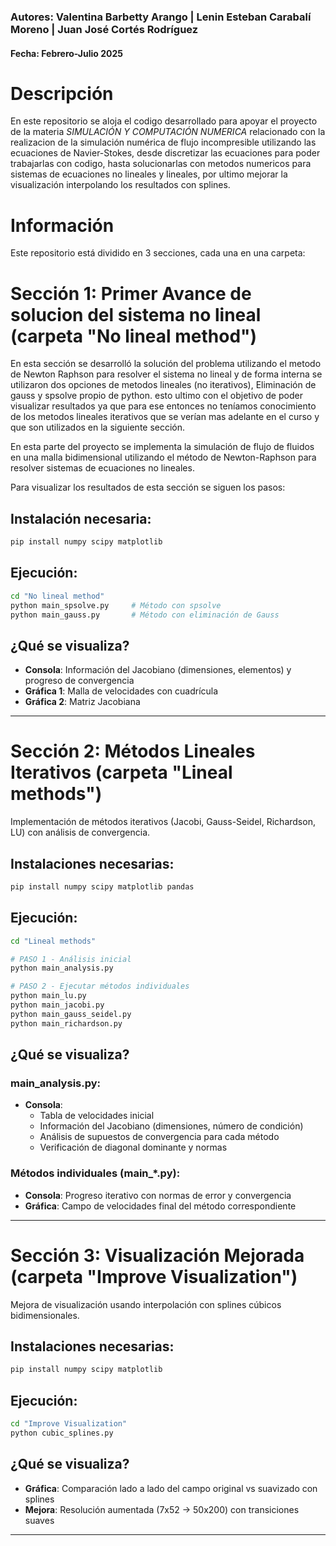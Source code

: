 ### Autores: Valentina Barbetty Arango | Lenin Esteban Carabalí Moreno | Juan José Cortés Rodríguez
#### Fecha: Febrero-Julio 2025

# Descripción
En este repositorio se aloja el codigo desarrollado para apoyar el proyecto de la materia *SIMULACIÓN Y COMPUTACIÓN NUMERICA* relacionado con la realizacion de la simulación numérica de flujo incompresible utilizando las ecuaciones de Navier-Stokes, desde discretizar las ecuaciones para poder trabajarlas con codigo, hasta solucionarlas con metodos numericos para sistemas de ecuaciones no lineales y lineales, por ultimo mejorar la visualización interpolando los resultados con splines.

# Información
Este repositorio está dividido en 3 secciones, cada una en una carpeta:

# Sección 1: Primer Avance de solucion del sistema no lineal (carpeta "No lineal method") 
En esta sección se desarrolló la solución del problema utilizando el metodo de Newton Raphson para resolver el sistema no lineal y de forma interna se utilizaron dos opciones de metodos lineales (no iterativos), Eliminación de gauss y spsolve propio de python. esto ultimo con el objetivo de poder visualizar resultados ya que para ese entonces no teníamos conocimiento de los metodos lineales iterativos que se verían mas adelante en el curso y que son utilizados en la siguiente sección.

En esta parte del proyecto se implementa la simulación de flujo de fluidos en una malla bidimensional utilizando el método de Newton-Raphson para resolver sistemas de ecuaciones no lineales.

Para visualizar los resultados de esta sección se siguen los pasos:
## Instalación necesaria:
```bash
pip install numpy scipy matplotlib
```

## Ejecución:
```bash
cd "No lineal method"
python main_spsolve.py     # Método con spsolve
python main_gauss.py       # Método con eliminación de Gauss
```

## ¿Qué se visualiza?
- **Consola**: Información del Jacobiano (dimensiones, elementos) y progreso de convergencia
- **Gráfica 1**: Malla de velocidades con cuadrícula
- **Gráfica 2**: Matriz Jacobiana 

---

# Sección 2: Métodos Lineales Iterativos (carpeta "Lineal methods")
Implementación de métodos iterativos (Jacobi, Gauss-Seidel, Richardson, LU) con análisis de convergencia.

## Instalaciones necesarias:
```bash
pip install numpy scipy matplotlib pandas
```

## Ejecución:
```bash
cd "Lineal methods"

# PASO 1 - Análisis inicial 
python main_analysis.py

# PASO 2 - Ejecutar métodos individuales
python main_lu.py
python main_jacobi.py
python main_gauss_seidel.py
python main_richardson.py
```

## ¿Qué se visualiza?

### main_analysis.py:
- **Consola**: 
  - Tabla de velocidades inicial
  - Información del Jacobiano (dimensiones, número de condición)
  - Análisis de supuestos de convergencia para cada método
  - Verificación de diagonal dominante y normas

### Métodos individuales (main_*.py):
- **Consola**: Progreso iterativo con normas de error y convergencia
- **Gráfica**: Campo de velocidades final del método correspondiente

---

# Sección 3: Visualización Mejorada (carpeta "Improve Visualization")
Mejora de visualización usando interpolación con splines cúbicos bidimensionales.

## Instalaciones necesarias:
```bash
pip install numpy scipy matplotlib
```

## Ejecución:
```bash
cd "Improve Visualization"
python cubic_splines.py
```

## ¿Qué se visualiza?
- **Gráfica**: Comparación lado a lado del campo original vs suavizado con splines
- **Mejora**: Resolución aumentada (7x52 → 50x200) con transiciones suaves

---
